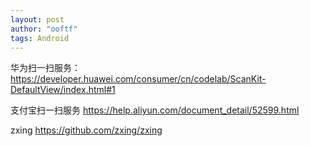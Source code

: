 ```yaml
---
layout: post
author: "ooftf"
tags: Android
---
```


华为扫一扫服务：https://developer.huawei.com/consumer/cn/codelab/ScanKit-DefaultView/index.html#1

支付宝扫一扫服务 https://help.aliyun.com/document_detail/52599.html

zxing https://github.com/zxing/zxing